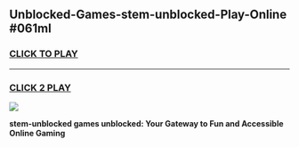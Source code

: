 
## Unblocked-Games-stem-unblocked-Play-Online #061ml
<h3>
<a href="https://news.freeplayer.one?title=stem-unblocked&ref=3">CLICK TO PLAY</a></h3>
<hr>

<h3>
<a href="https://news.freeplayer.one?title=stem-unblocked&ref=3">CLICK 2 PLAY</a>
  
</h3>

<a href="https://news.freeplayer.one?title=stem-unblocked&ref=3"><img src="https://clearcache.store/games.png"></a>


**stem-unblocked games unblocked: Your Gateway to Fun and Accessible Online Gaming**
